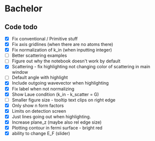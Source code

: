 # Bachelor

## Code todo
- [x] Fix conventional / Primitive stuff
- [x] Fix axis gridlines (when there are no atoms there)
- [x] Fix normalization of k_in (when inputting integer)
- [ ] Better scattering examples
- [ ] Figure out why the notebook doesn't work by default
- [x] Scattering - fix highlighting not changing color of scattering in main window
- [ ] Default angle with highlight
- [x] Include outgoing wavevector when highlighting
- [x] Fix label when not normalizing
- [x] Show Laue condition (k_in - k_scatter = G)
- [ ] Smaller figure size - tooltip text clips on right edge
- [x] Only show n form factors
- [x] Limits on detection screen
- [x] Just lines going out when highlighting.
- [x] Increase plane_z (maybe also rel edge size)
- [x] Plotting contour in fermi surface - bright red
- [x] ability to change E_F (slider)